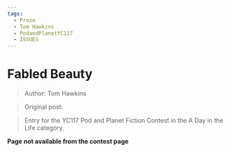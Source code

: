 ```yaml
---
tags:
  - Prose
  - Tom Hawkins
  - PodandPlanetYC117
  - ISSUES
---
```


# Fabled Beauty

> Author: Tom Hawkins

> Original post:

> Entry for the YC117 Pod and Planet Fiction Contest in the A Day in the Life category.

**Page not available from the contest page**
